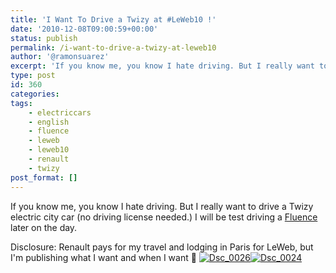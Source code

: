 ```yaml
---
title: 'I Want To Drive a Twizy at #LeWeb10 !'
date: '2010-12-08T09:00:59+00:00'
status: publish
permalink: /i-want-to-drive-a-twizy-at-leweb10
author: '@ramonsuarez'
excerpt: 'If you know me, you know I hate driving. But I really want to drive a Twizy electric city car (no driving license needed.) I will be test driving a Fluence later on the day. Disclosure: Renault pays for my travel and lodging in Paris for LeWeb, bu...'
type: post
id: 360
categories:
tags:
    - electriccars
    - english
    - fluence
    - leweb
    - leweb10
    - renault
    - twizy
post_format: []
---
```

If you know me, you know I hate driving. But I really want to drive a <a>Twizy electric city car</a> (no driving license needed.) I will be test driving a [Fluence](http://www.renault.fr/gamme-renault/mini-sites-vehicules/renault-fluence/) later on the day.

 Disclosure: Renault pays for my travel and lodging in Paris for LeWeb, but I'm publishing what I want and when I want 🙂 [![Dsc_0026](http://getfile0.posterous.com/getfile/files.posterous.com/ramonsuarez/t8IOJpSPMacDWUp4LDjRH2IZ0wQDBkJ5kBzFzqWNrS8FPLDNInUluIMolnuA/DSC_0026.jpg.scaled.500.jpg)](http://getfile1.posterous.com/getfile/files.posterous.com/ramonsuarez/Az3zJlMgFrTQjO9LOyTLNM1PGDh4EDBPTsENob4bTf3dynTbQDaQtWN4UY9t/DSC_0026.jpg.scaled.1000.jpg)[![Dsc_0024](/uploads/2010/12/dsc_0024-scaled-1000.jpg?w=300)](/uploads/2010/12/dsc_0024-scaled-1000.jpg)